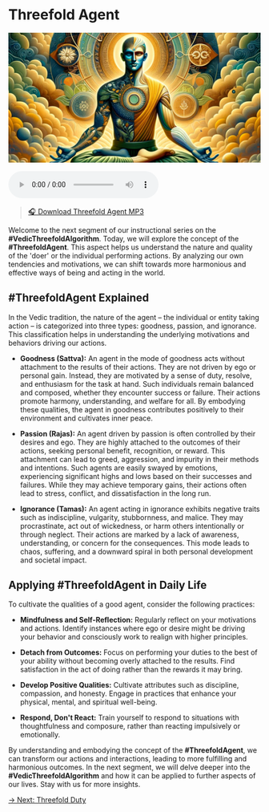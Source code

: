 # Threefold Agent

![Threefold Agent](../img/ins-threefold-agent.png)

<audio src="https://indra.team/audio/indra/threefold-agent.mp3" controls></audio>

> [🎧 Download Threefold Agent MP3](https://indra.team/audio/indra/threefold-agent.mp3)

Welcome to the next segment of our instructional series on the **#VedicThreefoldAlgorithm**. Today, we will explore the concept of the **#ThreefoldAgent**. This aspect helps us understand the nature and quality of the 'doer' or the individual performing actions. By analyzing our own tendencies and motivations, we can shift towards more harmonious and effective ways of being and acting in the world.

## #ThreefoldAgent Explained

In the Vedic tradition, the nature of the agent – the individual or entity taking action – is categorized into three types: goodness, passion, and ignorance. This classification helps in understanding the underlying motivations and behaviors driving our actions.

- **Goodness (Sattva):** An agent in the mode of goodness acts without attachment to the results of their actions. They are not driven by ego or personal gain. Instead, they are motivated by a sense of duty, resolve, and enthusiasm for the task at hand. Such individuals remain balanced and composed, whether they encounter success or failure. Their actions promote harmony, understanding, and welfare for all. By embodying these qualities, the agent in goodness contributes positively to their environment and cultivates inner peace.

- **Passion (Rajas):** An agent driven by passion is often controlled by their desires and ego. They are highly attached to the outcomes of their actions, seeking personal benefit, recognition, or reward. This attachment can lead to greed, aggression, and impurity in their methods and intentions. Such agents are easily swayed by emotions, experiencing significant highs and lows based on their successes and failures. While they may achieve temporary gains, their actions often lead to stress, conflict, and dissatisfaction in the long run.

- **Ignorance (Tamas):** An agent acting in ignorance exhibits negative traits such as indiscipline, vulgarity, stubbornness, and malice. They may procrastinate, act out of wickedness, or harm others intentionally or through neglect. Their actions are marked by a lack of awareness, understanding, or concern for the consequences. This mode leads to chaos, suffering, and a downward spiral in both personal development and societal impact.

## Applying #ThreefoldAgent in Daily Life

To cultivate the qualities of a good agent, consider the following practices:

- **Mindfulness and Self-Reflection:** Regularly reflect on your motivations and actions. Identify instances where ego or desire might be driving your behavior and consciously work to realign with higher principles.

- **Detach from Outcomes:** Focus on performing your duties to the best of your ability without becoming overly attached to the results. Find satisfaction in the act of doing rather than the rewards it may bring.

- **Develop Positive Qualities:** Cultivate attributes such as discipline, compassion, and honesty. Engage in practices that enhance your physical, mental, and spiritual well-being.

- **Respond, Don't React:** Train yourself to respond to situations with thoughtfulness and composure, rather than reacting impulsively or emotionally.

By understanding and embodying the concept of the **#ThreefoldAgent**, we can transform our actions and interactions, leading to more fulfilling and harmonious outcomes. In the next segment, we will delve deeper into the **#VedicThreefoldAlgorithm** and how it can be applied to further aspects of our lives. Stay with us for more insights.

[→ Next: Threefold Duty](threefold-duty.md)
